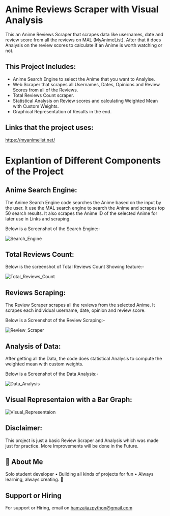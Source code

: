 # Anime Reviews Scraper with Visual Analysis

This an Anime Reviews Scraper that scrapes data like usernames, date and review score from all the reviews on MAL (MyAnimeList). After that it does Analysis on the review scores to calculate if an Anime is worth watching or not.

## This Project Includes:

- Anime Search Engine to select the Anime that you want to Analyise.
- Web Scraper that scrapes all Usernames, Dates, Opinions and Review Scores from all of the Reviews.
- Total Reviews Count scraper.
- Statistical Analysis on Review scores and calculating Weighted Mean with Custom Weights.
- Graphical Representation of Results in the end.

## Links that the project uses:

https://myanimelist.net/

# Explantion of Different Components of the Project



## Anime Search Engine:

The Anime Search Engine code searches the Anime based on the input by the user. It use the MAL search engine to search the Anime and scrapes top 50 search results. It also scrapes the Anime ID of the selected Anime for later use in Links and scraping.

Below is a Screenshot of the Search Engine:-

![Search_Engine](https://github.com/user-attachments/assets/5dcb6039-4613-4439-b66c-1998e6363a1d)

## Total Reviews Count:

Below is the screenshot of Total Reviews Count Showing feature:-

![Total_Reviews_Count](https://github.com/user-attachments/assets/c3f7b1dd-a77d-474b-8b60-2300c88f0ac4)

## Reviews Scraping:

The Review Scraper scrapes all the reviews from the selected Anime. It scrapes each individual username, date, opinion and review score.

Below is a Screenshot of the Review Scraping:-

![Review_Scraper](https://github.com/user-attachments/assets/a278ae60-1c60-476e-b492-04eeac9a01fe)

## Analysis of Data:

After getting all the Data, the code does statistical Analysis to compute the weighted mean with custom weights.

Below is a Screenshot of the Data Analysis:-

![Data_Analysis](https://github.com/user-attachments/assets/a865a710-b22a-47a5-9e98-3d2477039ca9)

## Visual Representaion with a Bar Graph:

![Visual_Representaion](https://github.com/user-attachments/assets/002429c2-2c17-4429-a964-5fbec80f045c)

## Disclaimer:

This project is just a basic Review Scraper and Analysis which was made just for practice. More Improvements will be done in the Future.

## 🚀 About Me
Solo student developer • Building all kinds of projects for fun • Always learning, always creating. 🚀


## Support or Hiring

For support or Hiring, email on hamzaijazpython@gmail.com

